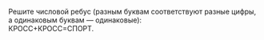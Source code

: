 Решите числовой ребус (разным буквам соответствуют разные цифры, а одинаковым буквам — одинаковые): 
<br/> КРОСС+КРОСС=СПОРТ.